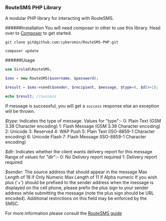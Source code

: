 ### RouteSMS PHP Library

A modular PHP library for interacting with RouteSMS.

######Installation
You will need composer in other to use this library. Head over to [Composer](https://getcomposer.org) to get started.

```
git clone git@github.com:cyberomin/RouteSMS-PHP.git

composer update
```

######Usage
```php
use Sirolad\RouteSMS;

$sms = new RouteSMS($username, $password);

$result = $sms->send($sender, $recipient, $message, $type=0, $dlr=1);

echo $result; //success
```

If message is successful, you will get a `success` response else an exception will be thrown.

*$type:* Indicates the type of message.
Values for "type":-
0: Plain Text (GSM 3.38 Character encoding)
1: Flash Message (GSM 3.38 Character encoding)
2: Unicode
3: Reserved
4: WAP Push
5: Plain Text (ISO-8859-1 Character encoding)
6: Unicode Flash
7: Flash Message (ISO-8859-1 Character encoding)

*$dlr:* Indicates whether the client wants delivery report for this message
Range of values for "dlr":-
0: No Delivery report required
1: Delivery report required

*$sender:* The source address that should appear in the message
Max Length of 18 if Only Numeric
Max Length of 11 if Alpha numeric
If you wish plus ('+') should be prefixed to the sender address when the message is displayed
 on the cell phone, please prefix the plus sign to your sender address while submitting the
message (note the plus sign should be URL encoded). Additional restrictions on this field may
be enforced by the SMSC.

For more information please consult the [RouteSMS guide](http://routesms.com/downloads/resaller/RouteSms-Reseller-BulkApi.pdf)



